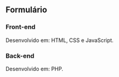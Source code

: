 ## Formulário

### Front-end
Desenvolvido em: HTML, CSS e JavaScript.

### Back-end
Desenvolvido em: PHP.